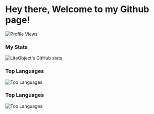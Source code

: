 # Hey there, Welcome to my Github page!



![Profile Views](https://komarev.com/ghpvc/?username=LiteObject&color=brightgreen)

### My Stats
![LiteObject's GitHub stats](https://github-readme-stats.vercel.app/api?username=LiteObject&show_icons=true&rank_icon=github&locale=en)

### Top Languages
![Top Languages](https://github-readme-stats.vercel.app/api/top-languages/?username=LiteObject&layout=compact&hide_border=true&langs_count=10&show_icons=true&theme=transparent)
### Top Languages
![Top Languages](https://github-readme-stats.vercel.app/api/top-languages/?username=LiteObject&layout=compact&hide_border=true&langs_count=10&show_icons=true&theme=transparent)
